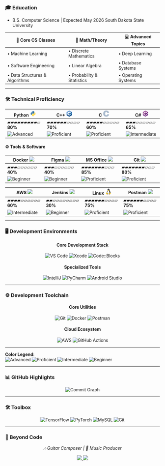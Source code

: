 
### 🎓 **Education**

+ B.S. Computer Science | Expected May 2026
 South Dakota State University 

<div align="center">
  
  | 🔬 **Core CS Classes**          | 🧮 **Math/Theory**       | 💻 **Advanced Topics**      |
  |---------------------------------|--------------------------|-----------------------------|
  | • Machine Learning              | • Discrete Mathematics    | • Deep Learning             |
  | • Software Engineering          | • Linear Algebra          | • Database Systems          |
  | • Data Structures & Algorithms  | • Probability & Statistics | • Operating Systems        |

</div>

---
### 🛠 **Technical Proficiency**
<div align="center">

| **Python** <img src="https://raw.githubusercontent.com/devicons/devicon/master/icons/python/python-original.svg" width="20"> | **C++** <img src="https://raw.githubusercontent.com/devicons/devicon/master/icons/cplusplus/cplusplus-original.svg" width="20"> | **C** <img src="https://raw.githubusercontent.com/devicons/devicon/master/icons/c/c-original.svg" width="20"> | **C#** <img src="https://raw.githubusercontent.com/devicons/devicon/master/icons/csharp/csharp-original.svg" width="20"> |
|-----------------------------------------------------------------------------------------------------------------------------|--------------------------------------------------------------------------------------------------------------------------------|--------------------------------------------------------------------------------------------------------------|-------------------------------------------------------------------------------------------------------------------------|
| ▰▰▰▰▰▰▰▰▰▱ **80%**                                                                                                        | ▰▰▰▰▰▰▱▱▱▱ **70%**                                                                                                          | ▰▰▰▰▰▱▱▱▱▱ **60%**                                                                                          | ▰▰▰▱▱▱▱▱▱ **65%**                                                                                                      |
| ![Advanced](https://img.shields.io/badge/-Advanced-4CAF50?style=flat-square)                                                | ![Proficient](https://img.shields.io/badge/-Proficient-2196F3?style=flat-square)                                              | ![Proficient](https://img.shields.io/badge/-Proficient-2196F3?style=flat-square)                             | ![Intermediate](https://img.shields.io/badge/-Intermediate-FF9800?style=flat-square)                                    |

</div>

#### ⚙️ **Tools & Software**
<div align="center">

| **Docker** <img src="https://www.vectorlogo.zone/logos/docker/docker-icon.svg" width="20"> | **Figma** <img src="https://www.vectorlogo.zone/logos/figma/figma-icon.svg" width="20"> | **MS Office** <img src="https://www.vectorlogo.zone/logos/microsoft/microsoft-icon.svg" width="20"> | **Git** <img src="https://www.vectorlogo.zone/logos/git-scm/git-scm-icon.svg" width="20"> |
|-------------------------------------------------------------------------------------------|----------------------------------------------------------------------------------------|-----------------------------------------------------------------------------------------------------|------------------------------------------------------------------------------------------|
| ▰▰▰▱▱▱▱▱▱ **40%**                                                                       | ▰▰▰▱▱▱▱▱▱ **40%**                                                                     | ▰▰▰▰▰▰▰▱▱▱ **85%**                                                                                | ▰▰▰▰▰▰▰▱▱▱ **80%**                                                                      |
| ![Beginner](https://img.shields.io/badge/-Beginner-9C27B0?style=flat-square)              | ![Beginner](https://img.shields.io/badge/-Beginner-9C27B0?style=flat-square)            | ![Proficient](https://img.shields.io/badge/-Proficient-2196F3?style=flat-square)                    | ![Proficient](https://img.shields.io/badge/-Proficient-2196F3?style=flat-square)         |

| **AWS** <img src="https://www.vectorlogo.zone/logos/amazon_aws/amazon_aws-icon.svg" width="20"> | **Jenkins** <img src="https://www.vectorlogo.zone/logos/jenkins/jenkins-icon.svg" width="20"> | **Linux** <img src="https://raw.githubusercontent.com/devicons/devicon/master/icons/linux/linux-original.svg" width="20"> | **Postman** <img src="https://www.vectorlogo.zone/logos/getpostman/getpostman-icon.svg" width="20"> |
|------------------------------------------------------------------------------------------------|-----------------------------------------------------------------------------------------------|--------------------------------------------------------------------------------------------------------------------------|-----------------------------------------------------------------------------------------------------|
| ▰▰▰▰▱▱▱▱▱▱ **60%**                                                                           | ▰▰▱▱▱▱▱▱▱▱ **30%**                                                                          | ▰▰▰▰▰▰▱▱▱▱ **75%**                                                                                                      | ▰▰▰▰▰▰▱▱▱▱ **75%**                                                                                |
| ![Intermediate](https://img.shields.io/badge/-Intermediate-FF9800?style=flat-square)           | ![Beginner](https://img.shields.io/badge/-Beginner-9C27B0?style=flat-square)                   | ![Proficient](https://img.shields.io/badge/-Proficient-2196F3?style=flat-square)                                          | ![Proficient](https://img.shields.io/badge/-Proficient-2196F3?style=flat-square)                    |

</div>

---

### 🖥️ **Development Environments**
<div align="center">

#### Core Development Stack
![VS Code](https://img.shields.io/badge/VS_Code-007ACC?style=for-the-badge&logo=visual-studio-code&logoColor=white)
![Xcode](https://img.shields.io/badge/Xcode-147EFB?style=for-the-badge&logo=xcode&logoColor=white)
![Code::Blocks](https://img.shields.io/badge/Code::Blocks-FF6F00?style=for-the-badge&logo=cplusplus&logoColor=white)

#### Specialized Tools
![IntelliJ](https://img.shields.io/badge/IntelliJ_IDEA-000000?style{for-the-badge&logo=intellij-idea&logoColor=white)
![PyCharm](https://img.shields.io/badge/PyCharm-000000?style=for-the-badge&logo=pycharm&logoColor=white)
![Android Studio](https://img.shields.io/badge/Android_Studio-3DDC84?style=for-the-badge&logo=android-studio&logoColor=white)

</div>

---

### ⚙️ **Development Toolchain**
<div align="center">

#### Core Utilities
![Git](https://img.shields.io/badge/Git-F05032?style=for-the-badge&logo=git&logoColor=white)
![Docker](https://img.shields.io/badge/Docker-2496ED?style=for-the-badge&logo=docker&logoColor=white)
![Postman](https://img.shields.io/badge/Postman-FF6C37?style=for-the-badge&logo=postman&logoColor=white)

#### Cloud Ecosystem
![AWS](https://img.shields.io/badge/AWS-232F3E?style=for-the-badge&logo=amazon-aws&logoColor=white)
![GitHub Actions](https://img.shields.io/badge/GitHub_Actions-2088FF?style=for-the-badge&logo=github-actions&logoColor=white)

</div>

---

**Color Legend**:  
![Advanced](https://img.shields.io/badge/-Advanced-4CAF50) ![Proficient](https://img.shields.io/badge/-Proficient-2196F3) ![Intermediate](https://img.shields.io/badge/-Intermediate-FF9800) ![Beginner](https://img.shields.io/badge/-Beginner-9C27B0)

---

### 📊 GitHub Highlights
<div align="center">


  ![Commit Graph](https://github-readme-activity-graph.vercel.app/graph?username=aluleam&theme=react-dark&hide_border=true&area=true)

</div>

---

### 🛠️ **Toolbox**
<div align="center">
  
  ![TensorFlow](https://img.shields.io/badge/TensorFlow-FF6F00?style=flat&logo=tensorflow&logoColor=white)
  ![PyTorch](https://img.shields.io/badge/PyTorch-EE4C2C?style=flat&logo=pytorch&logoColor=white)
  ![MySQL](https://img.shields.io/badge/MySQL-4479A1?style=flat&logo=mysql&logoColor=white)
  ![Git](https://img.shields.io/badge/Git-F05032?style=flat&logo=git&logoColor=white)

</div>

---

### 🎸 **Beyond Code**
<p align="center">
  <em>🎶 Guitar Composer | 🎹 Music Producer</em>
</p>

<p align="center">
  <a href="mailto:makingaberto69@gmail.com">
    <img src="https://img.shields.io/badge/📧_Email-Me-red?style=for-the-badge&logo=gmail">
  </a>
  <a href="https://linkedin.com/in/mk-alulea">
    <img src="https://img.shields.io/badge/🔗_LinkedIn-0077B5?style=for-the-badge&logo=linkedin">
  </a>
</p>

